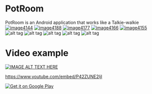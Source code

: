 # PotRoom
PotRoom is an Android application that works like a Talkie-walkie
<a href="https://ibb.co/diVw6F"><img src="https://preview.ibb.co/iFHLYv/image4144.png" alt="image4144" border="0"></a>
<a href="https://ibb.co/gvrQ0a"><img src="https://preview.ibb.co/kHC9RF/image4188.png" alt="image4188" border="0"></a>
<a href="https://ibb.co/cwVURF"><img src="https://preview.ibb.co/fdYimF/image4177.png" alt="image4177" border="0"></a>
<a href="https://ibb.co/iCNtmF"><img src="https://preview.ibb.co/dw0Ptv/image4166.png" alt="image4166" border="0"></a>
<a href="https://ibb.co/cfTzRF"><img src="https://preview.ibb.co/hxpTLa/image4155.png" alt="image4155" border="0"></a>
![alt tag](https://preview.ibb.co/iFHLYv/image4144.png)
![alt tag](https://ibb.co/gvrQ0a)
![alt tag](https://ibb.co/cwVURF)
![alt tag](https://ibb.co/iCNtmF)
![alt tag](https://ibb.co/cfTzRF)

<h1>Video example</h1>

[![IMAGE ALT TEXT HERE](http://i3.ytimg.com/vi/P42ZUNE2ljI/hqdefault.jpg)](https://www.youtube.com/watch?v=P42ZUNE2ljI)
<br>

https://www.youtube.com/embed/P42ZUNE2ljI



<a href='https://play.google.com/store/apps/details?id=com.squalala.talkiewalkie&pcampaignid=MKT-Other-global-all-co-prtnr-py-PartBadge-Mar2515-1'><img alt='Get it on Google Play' src='https://play.google.com/intl/en_us/badges/images/generic/en_badge_web_generic.png'/></a>
